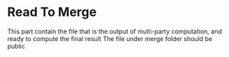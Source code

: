 # Read To Merge

This part contain the file that is the output of multi-party computation, and ready to compute the final result
The file under merge folder should be public